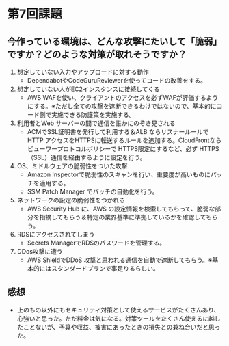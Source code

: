# 第7回課題
## 今作っている環境は、どんな攻撃にたいして「脆弱」ですか？どのような対策が取れそうですか？
1. 想定していない入力やアップロードに対する動作
    - DependabotやCodeGuruReviewerを使ってコードの改善をする。
2. 想定していない人がEC2インスタンスに接続してくる
   - AWS WAFを使い、クライアントのアクセスを必ずWAFが評価するようにする。※ただし全ての攻撃を遮断できるわけではないので、基本的にコード側で実施できる防護策を実施する。
3. 利用者とWeb サーバーの間で通信を誰かにのぞき見される
    - ACMでSSL証明書を発行して利用する＆ALB ならリスナールールでHTTP アクセスをHTTPSに転送するルールを追加する。CloudFrontならビューワープロトコルポリシーで HTTPS限定にするなど、必ず HTTPS（SSL）通信を経由するように設定を行う。
4. OS、ミドルウェアの脆弱性をついた攻撃
    -  Amazon Inspectorで脆弱性のスキャンを行い、重要度が高いものにパッチを適用する。
    - SSM Patch Manager でパッチの自動化を行う。
5. ネットワークの設定の脆弱性をつかれる
    - AWS Security Hub に、AWS の設定情報を検索してもらって、脆弱な部分を指摘してもらう＆特定の業界基準に準拠しているかを確認してもらう。
6. RDSにアクセスされてしまう
    - Secrets ManagerでRDSのパスワードを管理する。
7. DDos攻撃に遭う
    -  AWS ShieldでDDoS 攻撃と思われる通信を自動で遮断してもらう。※基本的にはスタンダードプランで事足りるらしい。
## 感想
- 上のもの以外にもセキュリティ対策として使えるサービスがたくさんあり、心強いと思った。ただ料金は気になる。対策ツールをたくさん使えるに越したことないが、予算や収益、被害にあったときの損失との兼ね合いだと思った。